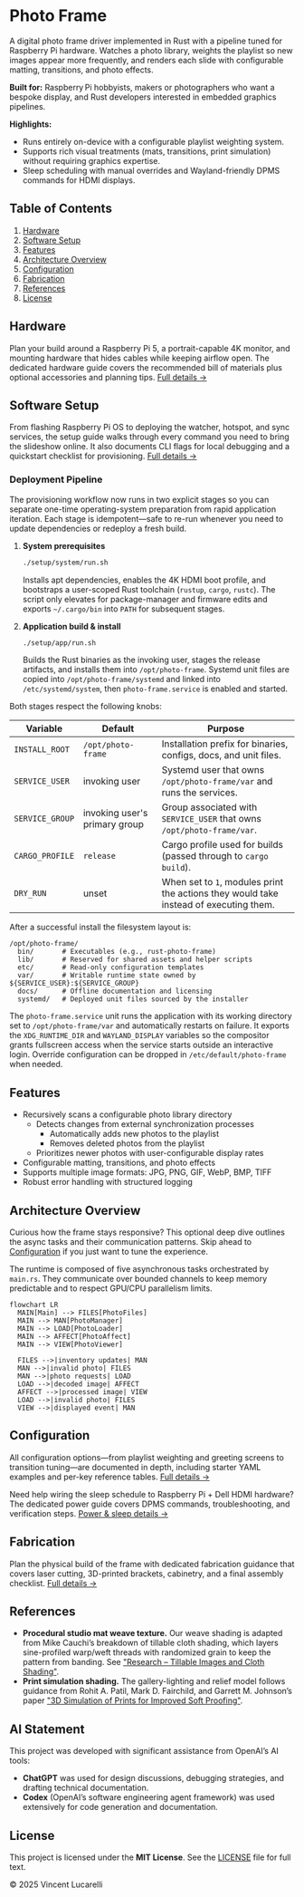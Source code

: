 # Photo Frame

A digital photo frame driver implemented in Rust with a pipeline tuned for Raspberry Pi hardware. Watches a photo library, weights the playlist so new images appear more frequently, and renders each slide with configurable matting, transitions, and photo effects.

**Built for:** Raspberry Pi hobbyists, makers or photographers who want a bespoke display, and Rust developers interested in embedded graphics pipelines.

**Highlights:**

- Runs entirely on-device with a configurable playlist weighting system.
- Supports rich visual treatments (mats, transitions, print simulation) without requiring graphics expertise.
- Sleep scheduling with manual overrides and Wayland-friendly DPMS commands for HDMI displays.

## Table of Contents

1. [Hardware](#hardware)
2. [Software Setup](#software-setup)
3. [Features](#features)
4. [Architecture Overview](#architecture-overview)
5. [Configuration](#configuration)
6. [Fabrication](#fabrication)
7. [References](#references)
8. [License](#license)

## Hardware

Plan your build around a Raspberry Pi 5, a portrait-capable 4K monitor, and mounting hardware that hides cables while keeping airflow open. The dedicated hardware guide covers the recommended bill of materials plus optional accessories and planning tips. [Full details →](docs/hardware.md)

## Software Setup

From flashing Raspberry Pi OS to deploying the watcher, hotspot, and sync services, the setup guide walks through every command you need to bring the slideshow online. It also documents CLI flags for local debugging and a quickstart checklist for provisioning. [Full details →](docs/software.md)

### Deployment Pipeline

The provisioning workflow now runs in two explicit stages so you can separate one-time operating-system preparation from rapid application iteration. Each stage is idempotent—safe to re-run whenever you need to update dependencies or redeploy a fresh build.

1. **System prerequisites**

   ```bash
   ./setup/system/run.sh
   ```

   Installs apt dependencies, enables the 4K HDMI boot profile, and bootstraps a user-scoped Rust toolchain (`rustup`, `cargo`, `rustc`). The script only elevates for package-manager and firmware edits and exports `~/.cargo/bin` into `PATH` for subsequent stages.

2. **Application build & install**

   ```bash
   ./setup/app/run.sh
   ```

   Builds the Rust binaries as the invoking user, stages the release artifacts, and installs them into `/opt/photo-frame`. Systemd unit files are copied into `/opt/photo-frame/systemd` and linked into `/etc/systemd/system`, then `photo-frame.service` is enabled and started.

Both stages respect the following knobs:

| Variable | Default | Purpose |
|----------|---------|---------|
| `INSTALL_ROOT` | `/opt/photo-frame` | Installation prefix for binaries, configs, docs, and unit files. |
| `SERVICE_USER` | invoking user | Systemd user that owns `/opt/photo-frame/var` and runs the services. |
| `SERVICE_GROUP` | invoking user's primary group | Group associated with `SERVICE_USER` that owns `/opt/photo-frame/var`. |
| `CARGO_PROFILE` | `release` | Cargo profile used for builds (passed through to `cargo build`). |
| `DRY_RUN` | unset | When set to `1`, modules print the actions they would take instead of executing them. |

After a successful install the filesystem layout is:

```
/opt/photo-frame/
  bin/       # Executables (e.g., rust-photo-frame)
  lib/       # Reserved for shared assets and helper scripts
  etc/       # Read-only configuration templates
  var/       # Writable runtime state owned by ${SERVICE_USER}:${SERVICE_GROUP}
  docs/      # Offline documentation and licensing
  systemd/   # Deployed unit files sourced by the installer
```

The `photo-frame.service` unit runs the application with its working directory set to `/opt/photo-frame/var` and automatically restarts on failure. It exports the `XDG_RUNTIME_DIR` and `WAYLAND_DISPLAY` variables so the compositor grants fullscreen access when the service starts outside an interactive login. Override configuration can be dropped in `/etc/default/photo-frame` when needed.

## Features

- Recursively scans a configurable photo library directory
  - Detects changes from external synchronization processes
    - Automatically adds new photos to the playlist
    - Removes deleted photos from the playlist
  - Prioritizes newer photos with user-configurable display rates
- Configurable matting, transitions, and photo effects
- Supports multiple image formats: JPG, PNG, GIF, WebP, BMP, TIFF
- Robust error handling with structured logging

## Architecture Overview

Curious how the frame stays responsive? This optional deep dive outlines the async tasks and their communication patterns. Skip ahead to [Configuration](#configuration) if you just want to tune the experience.

The runtime is composed of five asynchronous tasks orchestrated by `main.rs`. They communicate over bounded channels to keep memory predictable and to respect GPU/CPU parallelism limits.

```mermaid
flowchart LR
  MAIN[Main] --> FILES[PhotoFiles]
  MAIN --> MAN[PhotoManager]
  MAIN --> LOAD[PhotoLoader]
  MAIN --> AFFECT[PhotoAffect]
  MAIN --> VIEW[PhotoViewer]

  FILES -->|inventory updates| MAN
  MAN -->|invalid photo| FILES
  MAN -->|photo requests| LOAD
  LOAD -->|decoded image| AFFECT
  AFFECT -->|processed image| VIEW
  LOAD -->|invalid photo| FILES
  VIEW -->|displayed event| MAN
```

## Configuration

All configuration options—from playlist weighting and greeting screens to transition tuning—are documented in depth, including starter YAML examples and per-key reference tables. [Full details →](docs/configuration.md)

Need help wiring the sleep schedule to Raspberry Pi + Dell HDMI hardware? The dedicated power guide covers DPMS commands, troubleshooting, and verification steps. [Power & sleep details →](docs/power-and-sleep.md)

## Fabrication

Plan the physical build of the frame with dedicated fabrication guidance that covers laser cutting, 3D-printed brackets, cabinetry, and a final assembly checklist. [Full details →](docs/fabrication.md)

## References

- **Procedural studio mat weave texture.** Our weave shading is adapted from Mike Cauchi’s breakdown of tillable cloth shading, which layers sine-profiled warp/weft threads with randomized grain to keep the pattern from banding. See ["Research – Tillable Images and Cloth Shading"](https://www.mikecauchiart.com/single-post/2017/01/23/research-tillable-images-and-cloth-shading).
- **Print simulation shading.** The gallery-lighting and relief model follows guidance from Rohit A. Patil, Mark D. Fairchild, and Garrett M. Johnson’s paper ["3D Simulation of Prints for Improved Soft Proofing"](https://doi.org/10.1117/12.813471).

## AI Statement

This project was developed with significant assistance from OpenAI’s AI tools:

- **ChatGPT** was used for design discussions, debugging strategies, and drafting technical documentation.
- **Codex** (OpenAI’s software engineering agent framework) was used extensively for code generation and documentation.

## License

This project is licensed under the **MIT License**.
See the [LICENSE](LICENSE) file for full text.

© 2025 Vincent Lucarelli

